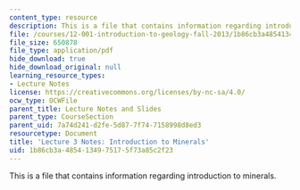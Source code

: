 ```yaml
---
content_type: resource
description: This is a file that contains information regarding introduction to minerals.
file: /courses/12-001-introduction-to-geology-fall-2013/1b86cb3a4854134975175f73a85c2f23_MIT12_001F13_Lec3Notes.pdf
file_size: 650878
file_type: application/pdf
hide_download: true
hide_download_original: null
learning_resource_types:
- Lecture Notes
license: https://creativecommons.org/licenses/by-nc-sa/4.0/
ocw_type: OCWFile
parent_title: Lecture Notes and Slides
parent_type: CourseSection
parent_uid: 7a74d241-d2fe-5d87-7f74-7158998d8ed3
resourcetype: Document
title: 'Lecture 3 Notes: Introduction to Minerals'
uid: 1b86cb3a-4854-1349-7517-5f73a85c2f23
---
```

This is a file that contains information regarding introduction to minerals.